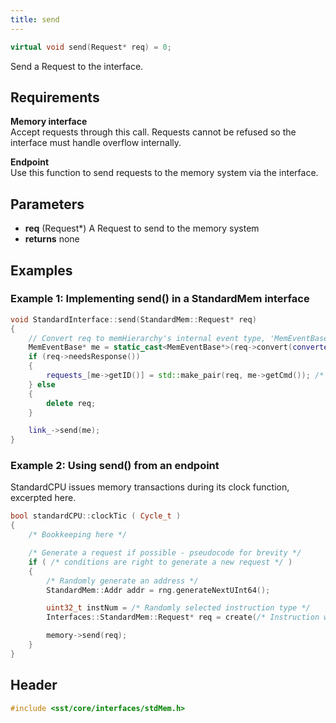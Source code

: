 ```yaml
---
title: send
---
```


```cpp
virtual void send(Request* req) = 0;
```

Send a Request to the interface.

## Requirements
**Memory interface** &nbsp;  
Accept requests through this call. Requests cannot be refused so the interface must handle overflow internally.

**Endpoint** &nbsp;  
Use this function to send requests to the memory system via the interface.

## Parameters
* **req** (Request*) A Request to send to the memory system
* **returns** none


## Examples

### Example 1: Implementing send() in a StandardMem interface
<!--- SOURCE_CODE: sst-elements/src/sst/elements/memHierarchy/standardInterface.cc --->
```cpp "Excerpt from sst-elements/src/sst/elements/memHierarchy/standardInterface.cc"
void StandardInterface::send(StandardMem::Request* req)
{
    // Convert req to memHierarchy's internal event type, 'MemEventBase'
    MemEventBase* me = static_cast<MemEventBase*>(req->convert(converter_));
    if (req->needsResponse())
    {
        requests_[me->getID()] = std::make_pair(req, me->getCmd()); /* Save the request so we can use it to generate a response later */
    } else 
    {
        delete req;
    }

    link_->send(me);
}
```

### Example 2: Using send() from an endpoint
StandardCPU issues memory transactions during its clock function, excerpted here.
```cpp title="Excerpt from sst-elements/src/sst/elements/memHierarchy/testcpu/standardCPU.cc"
bool standardCPU::clockTic ( Cycle_t )
{
    /* Bookkeeping here */

    /* Generate a request if possible - pseudocode for brevity */
    if ( /* conditions are right to generate a new request */ )
    {
        /* Randomly generate an address */
        StandardMem::Addr addr = rng.generateNextUInt64();

        uint32_t instNum = /* Randomly selected instruction type */
        Interfaces::StandardMem::Request* req = create(/* Instruction with type instNum and address addr */);

        memory->send(req);
    }
}
```

## Header
```cpp
#include <sst/core/interfaces/stdMem.h>
```